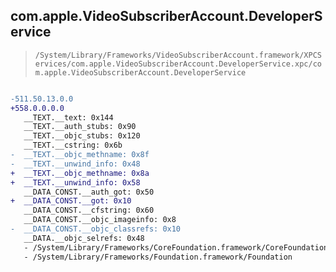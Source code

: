 ## com.apple.VideoSubscriberAccount.DeveloperService

> `/System/Library/Frameworks/VideoSubscriberAccount.framework/XPCServices/com.apple.VideoSubscriberAccount.DeveloperService.xpc/com.apple.VideoSubscriberAccount.DeveloperService`

```diff

-511.50.13.0.0
+558.0.0.0.0
   __TEXT.__text: 0x144
   __TEXT.__auth_stubs: 0x90
   __TEXT.__objc_stubs: 0x120
   __TEXT.__cstring: 0x6b
-  __TEXT.__objc_methname: 0x8f
-  __TEXT.__unwind_info: 0x48
+  __TEXT.__objc_methname: 0x8a
+  __TEXT.__unwind_info: 0x58
   __DATA_CONST.__auth_got: 0x50
+  __DATA_CONST.__got: 0x10
   __DATA_CONST.__cfstring: 0x60
   __DATA_CONST.__objc_imageinfo: 0x8
-  __DATA_CONST.__objc_classrefs: 0x10
   __DATA.__objc_selrefs: 0x48
   - /System/Library/Frameworks/CoreFoundation.framework/CoreFoundation
   - /System/Library/Frameworks/Foundation.framework/Foundation

```
